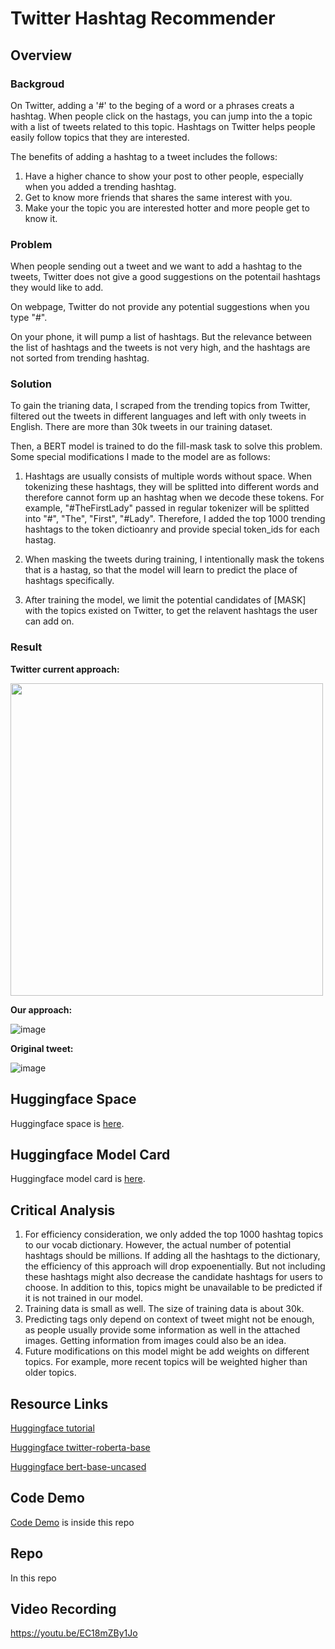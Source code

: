# Twitter Hashtag Recommender

## Overview

### Backgroud
On Twitter, adding a '#' to the beging of a word or a phrases creats a hashtag. When people click on the hastags, you can jump into the a topic with a list of tweets related to this topic. Hashtags on Twitter helps people easily follow topics that they are interested. 

The benefits of adding a hashtag to a tweet includes the follows:
1. Have a higher chance to show your post to other people, especially when you added a trending hashtag.
2. Get to know more friends that shares the same interest with you.
3. Make your the topic you are interested hotter and more people get to know it. 

### Problem
When people sending out a tweet and we want to add a hashtag to the tweets, Twitter does not give a good suggestions on the potentail hashtags they would like to add.

On webpage, Twitter do not provide any potential suggestions when you type "#".

On your phone, it will pump a list of hashtags. But the relevance between the list of hashtags and the tweets is not very high, and the hashtags are not sorted from trending hashtag. 


### Solution
To gain the trianing data, I scraped from the trending topics from Twitter, filtered out the tweets in different languages and left with only tweets in English. There are more than 30k tweets in our training dataset.


Then, a BERT model is trained to do the fill-mask task to solve this problem.
Some special modifications I made to the model are as follows:

1. Hashtags are usually consists of multiple words without space. When tokenizing these hashtags, they will be splitted into different words and therefore cannot form up an hashtag when we decode these tokens. For example, "#TheFirstLady" passed in regular tokenizer will be splitted into "#", "The", "First", "#Lady". Therefore, I added the top 1000 trending hashtags to the token dictioanry and provide special token_ids for each hastag. 

2. When masking the tweets during training, I intentionally mask the tokens that is a hastag, so that the model will learn to predict the place of hashtags specifically.

3. After training the model, we limit the potential candidates of [MASK] with the topics existed on Twitter, to get the relavent hashtags the user can add on. 

### Result
**Twitter current approach:**

<!-- ![f7b41c675776eacc0a638f1517c8fb3](https://user-images.githubusercontent.com/56851668/163923465-a0ac8c4b-a6f1-4553-bc70-aff6c8365ef5.jpg) -->
<img src="https://user-images.githubusercontent.com/56851668/163923465-a0ac8c4b-a6f1-4553-bc70-aff6c8365ef5.jpg" width="500">


**Our approach:**

![image](https://user-images.githubusercontent.com/56851668/163928564-029eff54-e89a-433d-9993-6ed6f60f4950.png)

**Original tweet:**

![image](https://user-images.githubusercontent.com/56851668/163923602-f7710650-69fd-4313-a653-94f45fae8d81.png)


## Huggingface Space
Huggingface space is [here](https://huggingface.co/spaces/vivianhuang88/hashtag_rec).

## Huggingface Model Card
Huggingface model card is [here](https://huggingface.co/vivianhuang88/bert_twitter_hashtag/tree/main).

## Critical Analysis
1. For efficiency consideration, we only added the top 1000 hashtag topics to our vocab dictionary. However, the actual number of potential hashtags should be millions. If adding all the hashtags to the dictionary, the efficiency of this approach will drop expoenentially. But not including these hashtags might also decrease the candidate hashtags for users to choose. In addition to this, topics might be unavailable to be predicted if it is not trained in our model. 
2. Training data is small as well. The size of training data is about 30k. 
3. Predicting tags only depend on context of tweet might not be enough, as people usually provide some information as well in the attached images. Getting information from images could also be an idea. 
4. Future modifications on this model might be add weights on different topics. For example, more recent topics will be weighted higher than older topics.


## Resource Links

[Huggingface tutorial](https://huggingface.co/course/chapter7/3?fw=pt#using-our-finetuned-model)

[Huggingface twitter-roberta-base](https://huggingface.co/cardiffnlp/twitter-roberta-base)

[Huggingface bert-base-uncased](https://huggingface.co/bert-base-uncased)

## Code Demo

[Code Demo](https://github.com/zbszd04160408/twitter_hashtag_recommendor/blob/main/30-ModelWalkthrough.ipynb) is inside this repo

## Repo
In this repo

## Video Recording
https://youtu.be/EC18mZBy1Jo
